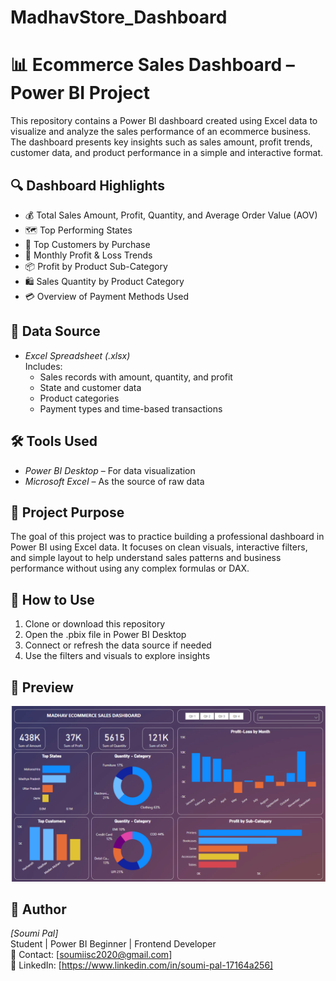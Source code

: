 # MadhavStore_Dashboard
# 📊 Ecommerce Sales Dashboard – Power BI Project

This repository contains a Power BI dashboard created using Excel data to visualize and analyze the sales performance of an ecommerce business. The dashboard presents key insights such as sales amount, profit trends, customer data, and product performance in a simple and interactive format.

## 🔍 Dashboard Highlights

- 💰 Total Sales Amount, Profit, Quantity, and Average Order Value (AOV)
- 🗺️ Top Performing States
- 👥 Top Customers by Purchase
- 📆 Monthly Profit & Loss Trends
- 📦 Profit by Product Sub-Category
- 🛍️ Sales Quantity by Product Category
- 💳 Overview of Payment Methods Used

## 📁 Data Source

- *Excel Spreadsheet (.xlsx)*  
  Includes:
  - Sales records with amount, quantity, and profit  
  - State and customer data  
  - Product categories  
  - Payment types and time-based transactions  

## 🛠 Tools Used

- *Power BI Desktop* – For data visualization  
- *Microsoft Excel* – As the source of raw data  

## 🎯 Project Purpose

The goal of this project was to practice building a professional dashboard in Power BI using Excel data. It focuses on clean visuals, interactive filters, and simple layout to help understand sales patterns and business performance without using any complex formulas or DAX.

## 🚀 How to Use

1. Clone or download this repository  
2. Open the .pbix file in Power BI Desktop  
3. Connect or refresh the data source if needed  
4. Use the filters and visuals to explore insights  

## 📸 Preview

![Dashboard Screenshot](https://github.com/Soumipal56/MadhavStore_Dashboard/blob/main/Snapshot%20of%20the%20Dashboard.png)  

## 👤 Author

*[Soumi Pal]*  
Student | Power BI Beginner | Frontend Developer  
📧 Contact: [soumiisc2020@gmail.com]  
🔗 LinkedIn: [https://www.linkedin.com/in/soumi-pal-17164a256]
